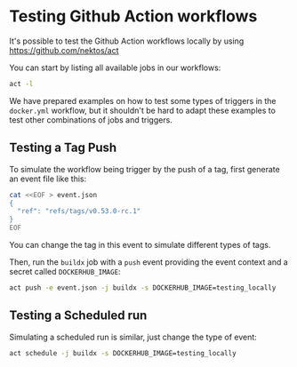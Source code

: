 # Testing Github Action workflows

It's possible to test the Github Action workflows locally by using https://github.com/nektos/act

You can start by listing all available jobs in our workflows:

```bash
act -l
```

We have prepared examples on how to test some types of triggers in the `docker.yml` workflow, but it shouldn't be hard to adapt these examples to test other combinations of jobs and triggers.

## Testing a Tag Push

To simulate the workflow being trigger by the push of a tag, first generate an event file like this:

```bash
cat <<EOF > event.json
{
  "ref": "refs/tags/v0.53.0-rc.1"
}
EOF
```

You can change the tag in this event to simulate different types of tags.

Then, run the `buildx` job with a `push` event providing the event context and a secret called `DOCKERHUB_IMAGE`:

```bash
act push -e event.json -j buildx -s DOCKERHUB_IMAGE=testing_locally
```

## Testing a Scheduled run

Simulating a scheduled run is similar, just change the type of event:

```bash
act schedule -j buildx -s DOCKERHUB_IMAGE=testing_locally
```